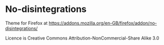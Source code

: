# No-disintegrations

Theme for Firefox at https://addons.mozilla.org/en-GB/firefox/addon/no-disintegrations/

Licence is Creative Commons Attribution-NonCommercial-Share Alike 3.0
